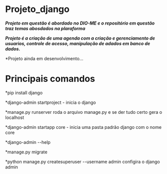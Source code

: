 # Projeto_django

  ___Projeto em questão é abordado no DIO-ME e o repositório em questão traz temas abosdados na plaraforma___
  
  ___Projeto é a criação de uma agenda com a criação e gerenciamento de usuarios, controle de acesso, manipulação de adados em banco de dados.___


*Projeto ainda em desenvolvimento...

# Principais comandos

*pip install django

*django-admin startproject - inicia o django

*manage.py runserver roda o arquivo manage.py e se der tudo certo gera o localhost

*django-admin startapp core - inicia uma pasta padrão django com o nome core

*django-admin --help

*manage.py migrate

*python manage.py createsuperuser --username admin configira o django admin
